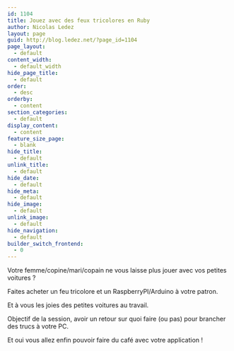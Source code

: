 ```yaml
---
id: 1104
title: Jouez avec des feux tricolores en Ruby
author: Nicolas Ledez
layout: page
guid: http://blog.ledez.net/?page_id=1104
page_layout:
  - default
content_width:
  - default_width
hide_page_title:
  - default
order:
  - desc
orderby:
  - content
section_categories:
  - default
display_content:
  - content
feature_size_page:
  - blank
hide_title:
  - default
unlink_title:
  - default
hide_date:
  - default
hide_meta:
  - default
hide_image:
  - default
unlink_image:
  - default
hide_navigation:
  - default
builder_switch_frontend:
  - 0
---
```

Votre femme/copine/mari/copain ne vous laisse plus jouer avec vos petites voitures ?

Faites acheter un feu tricolore et un RaspberryPI/Arduino à votre patron.

Et à vous les joies des petites voitures au travail.

Objectif de la session, avoir un retour sur quoi faire (ou pas) pour brancher des trucs à votre PC.

Et oui vous allez enfin pouvoir faire du café avec votre application !
